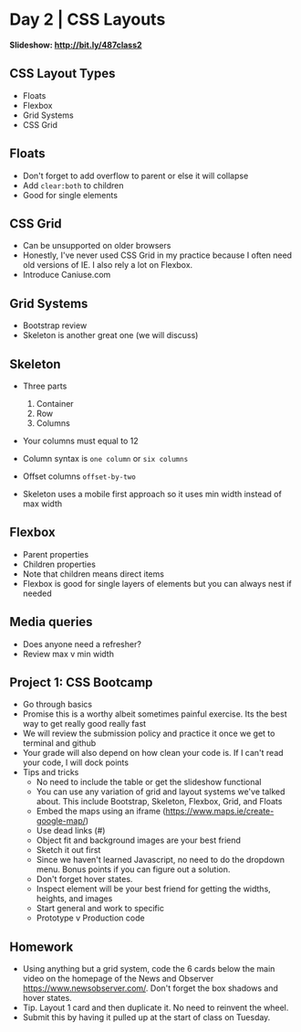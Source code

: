 # Day 2	 | CSS Layouts

**Slideshow: http://bit.ly/487class2**

## CSS Layout Types
- Floats
- Flexbox
- Grid Systems
- CSS Grid

## Floats
- Don't forget to add overflow to parent or else it will collapse
- Add `clear:both` to children
- Good for single elements

## CSS Grid
- Can be unsupported on older browsers
- Honestly, I've never used CSS Grid in my practice because I often need old versions of IE. I also rely a lot on Flexbox.
- Introduce Caniuse.com

## Grid Systems
- Bootstrap review
- Skeleton is another great one (we will discuss)

## Skeleton
- Three parts
  1. Container
  2. Row
  3. Columns

- Your columns must equal to 12
- Column syntax is `one column` or `six columns`
- Offset columns `offset-by-two`
- Skeleton uses a mobile first approach so it uses min width instead of max width

## Flexbox
- Parent properties
- Children properties
- Note that children means direct items
- Flexbox is good for single layers of elements but you can always nest if needed

## Media queries
- Does anyone need a refresher?
- Review max v min width

## Project 1: CSS Bootcamp
- Go through basics
- Promise this is a worthy albeit sometimes painful exercise. Its the best way to get really good really fast
- We will review the submission policy and practice it once we get to terminal and github
- Your grade will also depend on how clean your code is. If I can't read your code, I will dock points
- Tips and tricks
  - No need to include the table or get the slideshow functional
  - You can use any variation of grid and layout systems we've talked about. This include Bootstrap, Skeleton, Flexbox, Grid, and Floats
  - Embed the maps using an iframe (https://www.maps.ie/create-google-map/)
  - Use dead links (#)
  - Object fit and background images are your best friend
  - Sketch it out first
  - Since we haven't learned Javascript, no need to do the dropdown menu. Bonus points if you can figure out a solution.
  - Don't forget hover states.
  - Inspect element will be your best friend for getting the widths, heights, and images
  - Start general and work to specific
  - Prototype v Production code

## Homework
- Using anything but a grid system, code the 6 cards below the main video on the homepage of the News and Observer https://www.newsobserver.com/. Don't forget the box shadows and hover states.
- Tip. Layout 1 card and then duplicate it. No need to reinvent the wheel.
- Submit this by having it pulled up at the start of class on Tuesday.
